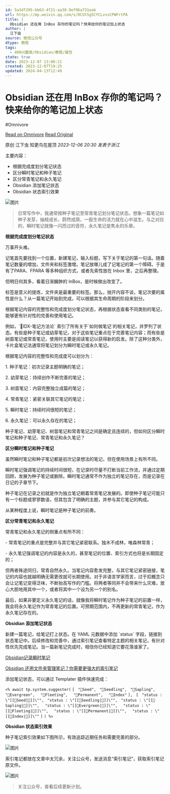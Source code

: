 ```yaml
---
id: 5a3df295-bb63-4f21-aa38-9ef96a731eab
url: https://mp.weixin.qq.com/s/0CUtSg5CYCLvvsCPWFrtPA
title: |
  Obsidian 还在用 InBox 存你的笔记吗？快来给你的笔记加上状态
author: |
  江下虫
source: 微信公众号
dtype: 教程
tags:
  - 400兴趣类/Obsidian/教程/属性
state: true
date: 2023-12-07 13:00:21
created: 2023-12-07T19:25
updated: 2024-04-13T12:49
---
```



# Obsidian 还在用 InBox 存你的笔记吗？快来给你的笔记加上状态
#Omnivore

[Read on Omnivore](https://omnivore.app/me/https-mp-weixin-qq-com-s-0-c-ut-sg-5-cyc-lvvs-cpw-frt-pa-18c42a5d4f9)
[Read Original](https://mp.weixin.qq.com/s/0CUtSg5CYCLvvsCPWFrtPA)

原创  江下虫  知更鸟在屋顶 _2023-12-06 20:30_ _发表于浙江_ 

主要内容：

* 根据完成度划分笔记状态
* 区分瞬时笔记和种子笔记
* 区分常青笔记和永久笔记
* Obsidian 添加笔记状态
* Obsidian 状态索引效果

![图片](https://proxy-prod.omnivore-image-cache.app/0x0,sM0HfVOb6YnRwxERITWkWLBaM829pK_3sKoQ7S9B_gec/https://mmbiz.qpic.cn/sz_mmbiz_png/hp9XO4U4Gj8a7icz0EWsmJ3XSc0lg5VuTEgkppLr8R18vvB5hpsV4RkcibicNjAb6deMVGF6k3EEfIxYXX9icmkWDw/640?wx_fmt=png&from=appmsg)

> 日常写作中，我通常按种子笔记至常青笔记划分笔记状态。想象一篇笔记如种子发芽，抽枝成长，蔚然成荫，一股生命的活力就在心中滋生。与之对应的，瞬时笔记就像一闪而过的音符，永久笔记是隽永的乐章。

**根据完成度划分笔记状态**

万事开头难。  

记笔首先要找到一个位置，新建笔记，输入标题，写下关于笔记的第一句话。随着笔记数量的增加，文件夹和标签激增。笔记放哪儿成了记笔记的第一个障碍。于是有了PARA、FPARA 等多种组织方式，或者先索性放在 Inbox 里，之后再整理。

但明日何其多，看着日渐臃肿的 InBox，是时候做出改变了。

标签是意义的提炼，文件夹是最重要的标签。那么，抛开内容不谈，笔记次要的属性是什么？从一篇笔记开始到完成，可以根据其生命周期的阶段来划分。

根据笔记内容的完整性和完成度划分笔记状态，再根据状态查看不同类别的笔记，能够更有针对性的完善和使用笔记。

例如，\`🧭IDX-笔记方法论\` 索引了所有关于\`如何做笔记\`的相关笔记，并罗列了状态。有些是种子笔记或幼芽笔记，对于这些笔记重点在于完善笔记内容；而有些是树苗笔记或常青笔记，使用时主要是阅读笔记以获得新的启发。除了这种分类外，卡片盒笔记法通常将笔记划分为瞬时笔记或永久笔记。

根据笔记内容的完整性和完成度可以划分为：

1\. 种子笔记：初次记录主题明确的笔记；

2\. 幼芽笔记：持续创作不断完善的笔记；

3\. 树苗笔记：内容完整独立成篇的笔记；

4\. 常青笔记：紧密关联其它笔记的笔记；

5\. 瞬时笔记：持续时间很短的笔记；

6\. 永久笔记：可以永久存在的笔记；

种子笔记、幼芽笔记、树苗笔记和常青笔记之间是确定且连续的，但如何区分瞬时笔记和种子笔记、常青笔记和永久笔记？

**区分瞬时笔记和种子笔记**

虽然瞬时笔记和种子笔记都是初次记录想法的笔记，但在使用场景上有所不同。

瞬时笔记强调笔记的持续时间很短，在记录时尽量不打断当前工作流，并通过定期回顾，发展为种子笔记或删除。瞬时笔记通常不作为独立的笔记存在，而是记录在日记的子章节下。

种子笔记在记录之初就是作为独立笔记朝着常青笔记发展的。即使种子笔记可能只有一个标题或寥寥数语，但其包含了明确的主题，并参与其它笔记的构成。

从某种程度上说，瞬时笔记是种子笔记的前奏。

**区分常青笔记和永久笔记**

常青笔记和永久笔记的侧重点有所不同：

\- 常青笔记的重点是完整并与其它笔记紧密联系。独木不成林，唯森林常青；

\- 永久笔记强调笔记的内容是永久的，甚至笔记的位置、索引方式也将是长期固定的；

但两者殊途同归，常青自然永久。当笔记内容愈发完整，与其它笔记紧密链接，笔记的内容也就越明确无需更改就可长期使用。对于非语言学家而言，过于扣概念只会让记笔记变得泛味，不断抬高写作的门槛。将两者等同并不会带来什么灾难，放心大胆地用其中一个，或者将其中一个设为另一个的别名。

最后，如果非要定义永久笔记的话，就像我将瞬时笔记作为种子笔记的前置一样，我会将永久笔记作为常青笔记的后置。可预期范围内，不再更新的常青笔记，作为永久笔记存在的。

**Obsidian 添加笔记状态**

新建一篇笔记，给笔记打上状态。在 YAML 元数据中添加 \`status\` 字段，链接到状态笔记中。后续修改和完善中，通过索引笔记查看特定主题的相关笔记，有针对性优先完成笔记。当一篇新笔记完成时，相信你已经知道它要花落谁家了。

[Obsidian记录瞬时笔记](http://mp.weixin.qq.com/s?%5F%5Fbiz=MzI5MzMxMTU1OQ==&mid=2247483923&idx=1&sn=2cfabc40715e125d30f7f3fcf94723de&chksm=ec75473bdb02ce2d7d63c87af5524753707965b44ed1a6f1c49ec59584a6ed0ca048ff5cad11&scene=21#wechat%5Fredirect)  

[Obsidian 还用文件夹管理笔记？你需要更强大的索引笔记](http://mp.weixin.qq.com/s?%5F%5Fbiz=MzI5MzMxMTU1OQ==&mid=2247483923&idx=1&sn=2cfabc40715e125d30f7f3fcf94723de&chksm=ec75473bdb02ce2d7d63c87af5524753707965b44ed1a6f1c49ec59584a6ed0ca048ff5cad11&scene=21#wechat%5Fredirect)

添加笔记状态，可以通过 Templater 插件快速完成：  

`<% await tp.system.suggester(` `[` `  "🍒Seed", ` `  "🌱Seedling", ` `  "🌴Sapling", ` `  "🌲Evergreen",` `  "🎵Fleeting",` `  "🎼Permanent",` `  "🧭Index"` `], ` `[` `  "status : \"[[🍒Seed|🍒]]\"", ` `  "status : \"[[🌱Seedling|🌱]]\"", ` `  "status : \"[[🌴Sapling|🌴]]\"", ` `  "status : \"[[🌲Evergreen|🌲]]\"",` `  "status : \"[[🎵Fleeting|🎵]]\"",` `  "status : \"[[🎼Permanent|🎼]]\"",` `  "status : \"[[🧭Index|🧭]]\""` `]` `) %>` `  
`

**Obsidian 状态索引效果**

种子笔记索引效果如下图所示，有效追踪近期任务和需要完善的部分。  

![图片](https://proxy-prod.omnivore-image-cache.app/0x0,sdqzkhf8AWrrDJAmjoPxtLRDdtQmRAf-uOthBfpck1Jg/https://mmbiz.qpic.cn/sz_mmbiz_png/hp9XO4U4Gj8a7icz0EWsmJ3XSc0lg5VuTwyzJem5qlyvqKvcqdhF1AVCVCQyzuGOCC1ewPTf0ib8oibSOFIYgF4Zw/640?wx_fmt=png&from=appmsg)

索引笔记都放在文章中太冗余，关注公众号，发送消息“索引笔记”，获取索引笔记原文件。  

![图片](https://proxy-prod.omnivore-image-cache.app/0x0,s-J1KedmUL4iHyznLpRQbKqUeTQjDkSNmloASbNAv0Fg/https://mmbiz.qpic.cn/sz_mmbiz_png/hp9XO4U4Gj8a7icz0EWsmJ3XSc0lg5VuTdSq1qrc8Ch0CvvXhIKzGQ7vZzTagomjzkQAmiaIlXcaCIZzO27MiaoNg/640?wx_fmt=png&from=appmsg)

> 关注公众号，查看后续更新计划。



